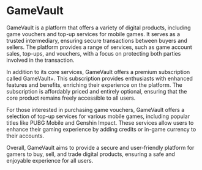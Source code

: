 # GameVault
GameVault is a platform that offers a variety of digital products, including game vouchers and top-up services for mobile games. It serves as a trusted intermediary, ensuring secure transactions between buyers and sellers. The platform provides a range of services, such as game account sales, top-ups, and vouchers, with a focus on protecting both parties involved in the transaction. 

In addition to its core services, GameVault offers a premium subscription called GameVault+. This subscription provides enthusiasts with enhanced features and benefits, enriching their experience on the platform. The subscription is affordably priced and entirely optional, ensuring that the core product remains freely accessible to all users. 

For those interested in purchasing game vouchers, GameVault offers a selection of top-up services for various mobile games, including popular titles like PUBG Mobile and Genshin Impact. These services allow users to enhance their gaming experience by adding credits or in-game currency to their accounts. 

Overall, GameVault aims to provide a secure and user-friendly platform for gamers to buy, sell, and trade digital products, ensuring a safe and enjoyable experience for all users.
